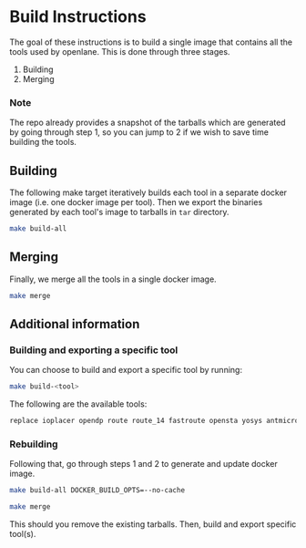 # Build Instructions

The goal of these instructions is to build a single image that contains all the tools used by openlane.
This is done through three stages.

1. Building
2. Merging

### Note

The repo already provides a snapshot of the tarballs which are generated by going through step 1, so you can jump to 2 if we wish to save time building the tools.

## Building

The following make target iteratively builds each tool in a separate docker image (i.e. one docker image per tool). Then we export the binaries generated by each tool's image to tarballs in `tar` directory.

```bash
make build-all
```

## Merging

Finally, we merge all the tools in a single docker image.

```bash
make merge
```

## Additional information 

### Building and exporting a specific tool

You can choose to build and export a specific tool by running:

```bash
make build-<tool>
```

The following are the available tools:

```bash
replace ioplacer opendp route route_14 fastroute opensta yosys antmicro_yosys tapcell magic resizer addspacers openroad_flow padring netgen vlogtoverilog
```

### Rebuilding
Following that, go through steps 1 and 2 to generate and update docker image.

```bash
make build-all DOCKER_BUILD_OPTS=--no-cache

make merge
```

This should you remove the existing tarballs. Then, build and export specific tool(s).



